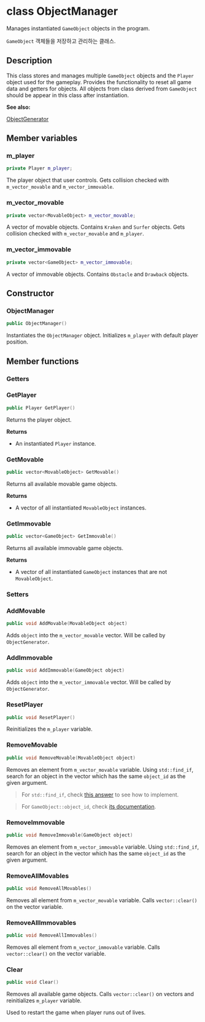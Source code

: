 # class ObjectManager

Manages instantiated `GameObject` objects in the program.

`GameObject` 객체들을 저장하고 관리하는 클래스.

## Description

This class stores and manages multiple `GameObject` objects and the `Player` object used for the gameplay. Provides the functionality to reset all game data and getters for objects. All objects from class derived from `GameObject` should be appear in this class after instantiation.

**See also:**

[ObjectGenerator](ObjectGenerator.md)

## Member variables

### m_player

```cpp
private Player m_player;
```

The player object that user controls. Gets collision checked with `m_vector_movable` and `m_vector_immovable`.

### m_vector_movable

```cpp
private vector<MovableObject> m_vector_movable;
```

A vector of movable objects. Contains `Kraken` and `Surfer` objects. Gets collision checked with `m_vector_movable` and `m_player`.

### m_vector_immovable

```cpp
private vector<GameObject> m_vector_immovable;
```

A vector of immovable objects. Contains `Obstacle` and `Drawback` objects.

## Constructor

### ObjectManager

```cpp
public ObjectManager()
```

Instantiates the `ObjectManager` object. Initializes `m_player` with default player position.

## Member functions

### Getters

### GetPlayer

```cpp
public Player GetPlayer()
```

Returns the player object.

**Returns**

- An instantiated `Player` instance.

### GetMovable

```cpp
public vector<MovableObject> GetMovable()
```

Returns all available movable game objects.

**Returns**

- A vector of all instantiated `MovableObject` instances.

### GetImmovable

```cpp
public vector<GameObject> GetImmovable()
```

Returns all available immovable game objects.

**Returns**
- A vector of all instantiated `GameObject` instances that are not `MovableObject`.

### Setters

### AddMovable

```cpp
public void AddMovable(MovableObject object)
```

Adds `object` into the `m_vector_movable` vector. Will be called by `ObjectGenerator`.

### AddImmovable

```cpp
public void AddImmovable(GameObject object)
```

Adds `object` into the `m_vector_immovable` vector. Will be called by `ObjectGenerator`.

### ResetPlayer

```cpp
public void ResetPlayer()
```

Reinitializes the `m_player` variable.

### RemoveMovable

```cpp
public void RemoveMovable(MovableObject object)
```

Removes an element from `m_vector_movable` variable. Using `std::find_if`, search for an object in the vector which has the same `object_id` as the given argument.

> For `std::find_if`, check [this answer](https://stackoverflow.com/a/15518039/4524257) to see how to implement.

> For `GameObject::object_id`, check [its documentation](GameObject.md#object_id).

### RemoveImmovable

```cpp
public void RemoveImmovable(GameObject object)
```

Removes an element from `m_vector_immovable` variable. Using `std::find_if`, search for an object in the vector which has the same `object_id` as the given argument.

### RemoveAllMovables

```cpp
public void RemoveAllMovables()
```

Removes all element from `m_vector_movable` variable. Calls `vector::clear()` on the vector variable.

### RemoveAllImmovables

```cpp
public void RemoveAllImmovables()
```

Removes all element from `m_vector_immovable` variable. Calls `vector::clear()` on the vector variable.

### Clear

```cpp
public void Clear()
```

Removes all available game objects. Calls `vector::clear()` on vectors and reinitializes `m_player` variable.

Used to restart the game when player runs out of lives.
